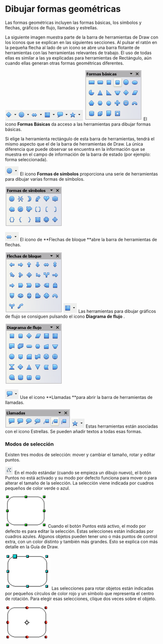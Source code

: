 
# Dibujar formas geométricas

Las formas geométricas incluyen las formas básicas, los símbolos y flechas, gráficos de flujo, llamadas y estrellas.

La siguiente imagen muestra parte de la barra de herramientas de Draw con los iconos que se explican en las siguientes secciones. Al pulsar el ratón en la pequeña flecha al lado de un icono se abre una barra flotante de herramientas con las herramientas relevantes de trabajo. El uso de todas ellas es similar a las ya explicadas para herramientas de Rectángulo, aún cuando ellas generan otras formas geométricas diferentes.

![](img/Captura_de_pantalla_2016-11-30_a_las_15.24.41.png)
![](img/Captura_de_pantalla_2016-11-30_a_las_15.26.49.png)
El icono **Formas Básicas** da acceso a las herramientas para dibujar formas básicas.



Si elige la herramienta rectángulo de esta barra de herramientas, tendrá el mismo aspecto que el de la barra de herramientas de Draw. La única diferencia que puede observar se encuentra en la información que se muestra en el campo de información de la barra de estado (por ejemplo: forma seleccionada).

![](img/Captura_de_pantalla_2016-11-30_a_las_15.25.39.png)
El icono **Formas de símbolos** proporciona una serie de herramientas para dibujar varias formas de símbolos.

![](img/Captura_de_pantalla_2016-11-30_a_las_15.26.56.png)


![](img/Captura_de_pantalla_2016-11-30_a_las_15.25.45.png)
El icono de **Flechas de bloque **abre la barra de herramientas de flechas.

![](img/Captura_de_pantalla_2016-11-30_a_las_15.27.02.png)
![](img/Captura_de_pantalla_2016-11-30_a_las_15.25.51.png)
Las herramientas para dibujar gráficos de flujo se consiguen pulsando el icono **Diagrama de flujo** .

![](img/Captura_de_pantalla_2016-11-30_a_las_15.27.07.png)


![](img/Captura_de_pantalla_2016-11-30_a_las_15.25.57.png)
Use el icono **Llamadas **para abrir la barra de herramientas de llamadas.

![](img/Captura_de_pantalla_2016-11-30_a_las_15.27.18.png)
![](img/Captura_de_pantalla_2016-11-30_a_las_15.26.01.png)
Estas herramientas están asociadas con el icono Estrellas. Se pueden añadir textos a todas esas formas.

### Modos de selección

Existen tres modos de selección: mover y cambiar el tamaño, rotar y editar puntos.

![](img/Captura_de_pantalla_2016-11-30_a_las_15.26.16.png)
En el modo estándar (cuando se empieza un dibujo nuevo), el botón Puntos no está activado y su modo por defecto funciona para mover o para alterar el tamaño de la selección. La selección viene indicada por cuadros pequeños de color verde o azul.

![](img/Captura_de_pantalla_2016-11-30_a_las_15.27.43.png)
Cuando el botón Puntos está activo, el modo por defecto es para editar la selección. Estas selecciones están indicadas por cuadros azules. Algunos objetos pueden tener uno o más puntos de control extra, con un color distinto y también más grandes. Esto se explica con más detalle en la Guía de Draw.

![](img/Captura_de_pantalla_2016-11-30_a_las_15.27.54.png)
Las selecciones para rotar objetos están indicadas por pequeños círculos de color rojo y un símbolo que representa el centro de rotación. Para elegir esas selecciones, clique dos veces sobre el objeto.

![](img/Captura_de_pantalla_2016-11-30_a_las_15.28.01.png)

